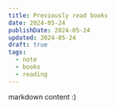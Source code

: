 ```yaml
---
title: Previously read books
date: 2024-05-24
publishDate: 2024-05-24
updated: 2024-05-24
draft: true
tags:
  - note
  - books
  - reading
---
```

 
markdown content :)